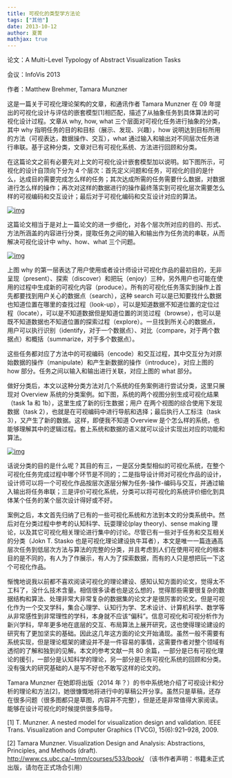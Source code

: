 ```yaml
---
title: 可视化的类型学方法论
tags: ["其他"]
date: 2013-10-12
author: 夏菁
mathjax: true
---
```


论文：A Multi-Level Typology of Abstract Visualization Tasks

会议：InfoVis 2013

作者：Matthew Brehmer, Tamara Munzner

这是一篇关于可视化理论架构的文章，和通讯作者 Tamara Munzner 在 09 年提出的可视化设计与评估的嵌套模型[1]相匹配，描述了从抽象任务到具体算法的可视化设计过程。文章从 why, how, what 三个层面对可视化任务进行抽象的分类，其中 why 指明任务的目的和目标（展示、发现、兴趣），how 说明达到目标所用的方法（可视表达，数据操作、交互），what 通过输入和输出对不同层次任务进行串联。基于这种分类，文章对已有可视化系统、方法进行回顾和分类。

在这篇论文之前有必要先对上文的可视化设计嵌套模型加以说明。如下图所示，可视化的设计自顶向下分为 4 个层次：首先定义问题和任务，可视化的目的是什么，达成目的需要完成怎么样的任务；其次达成所需的任务需要什么数据，对数据进行怎么样的操作；再次对这样的数据进行的操作最终落实到可视化层次需要怎么样的可视编码和交互设计；最后对于可视化编码和交互设计对应的算法。

[![img](http://www.cad.zju.edu.cn/home/vagblog/wp-content/uploads/2013/10/nested-model.jpg)](http://www.cad.zju.edu.cn/home/vagblog/wp-content/uploads/2013/10/nested-model.jpg)

这篇论文相当于是对上一篇论文的进一步细化，对各个层次所对应的目的、形式、方法所涵盖的内容进行分类，提取任务之间的输入和输出作为任务流的串联，从而解决可视化设计中 why、how、what 三个问题。

[![img](http://www.cad.zju.edu.cn/home/vagblog/wp-content/uploads/2013/10/typology.jpg)](http://www.cad.zju.edu.cn/home/vagblog/wp-content/uploads/2013/10/typology.jpg)

上图 why 的第一层表达了用户使用或者设计师设计可视化作品的最初目的，无非呈现（present）、探索（discover）和把玩（enjoy）三种，另外用户也可能在使用的过程中生成新的可视化内容（produce）。所有的可视化任务落实到操作上首先都要找到用户关心的数据点（search），这种 search 可以是已知要找什么数据也知道位置在哪里的查找过程（look-up），可以是知道数据不知道位置的定位过程（locate），可以是不知道数据但是知道位置的浏览过程（browse），也可以是既不知道数据也不知道位置的探索过程（explore）。一旦找到所关心的数据点，用户可以执行识别（identify，对于一个数据点）、对比（compare，对于两个数据点）和概括（summarize，对于多个数据点）。

这些任务都对应了方法中的可视编码（encode）和交互过程，其中交互分为对原始数据的操作（manipulate）和产生新数据的操作（introduce），对应上图的 how 部分。任务之间以输入和输出进行关联，对应上图的 what 部分。

做好分类后，本文以这种分类方法对几个系统的任务案例进行尝试分类，这里只展现对 Overview 系统的分类案例。如下图，系统的两个视图分别生成可视化结果（task 1a 和 1b），这里生成了新的衍生数据；用户 在两个视图的综合使用下发现数据（task 2），也就是在可视编码中进行导航和选择；最后执行人工标注（task 3），又产生了新的数据。这样，即便我不知道 Overview 是个怎么样的系统，也能够理解其中的逻辑过程。套上系统和数据的语义就可以设计实现出对应的功能和算法。

[![img](http://www.cad.zju.edu.cn/home/vagblog/wp-content/uploads/2013/10/case.jpg)](http://www.cad.zju.edu.cn/home/vagblog/wp-content/uploads/2013/10/case.jpg)

话说分类的目的是什么呢？其目的有三，一是区分类型相似的可视化系统，在整个可视化任务完成过程中哪个环节是不同的；二是指导设计师对可视化作品的设计，设计师可以将一个可视化作品按层次逐层分解为任务-操作-编码与交互，并通过输入输出将任务串联；三是评价可视化系统，分类可以将可视化的系统评价细化到具体某个任务的某个层次设计得好或不好。

案例之后，本文首先归纳了已有的一些可视化系统和方法到本文的分类系统中。然后对在分类过程中参考的认知科学、玩耍理论(play theory)、sense making 理论，以及其它可视化相关理论进行集中的讨论。尽管已有一些对于任务和交互相关的分类（Jokn T. Stasko 也是可视化理论建设执牛耳者），本文是唯一一篇连通高层次任务到低层次方法与算法的完整的分类，并且考虑到人们在使用可视化的根本目的是不同的，有人为了作展示，有人为了探索数据，而有的人只是想把玩一下这个可视化作品。

惭愧地说我以前都不喜欢阅读可视化的理论建设、感知认知方面的论文，觉得太不工科了，没什么技术含量。相信很多读者也是这么想的，觉得那些需要很复杂的数据结构和算法、处理非常大非常复杂的数据集的论文才是很厉害的论文。但是可视化作为一个交叉学科，集合心理学、认知行为学、艺术设计、计算机科学、数学等从非常感性到非常理性的学科，本身就不应该“偏科”。信息可视化和可视分析作为新兴学科，早年更多地在底层的交互、布局算法上展开研究，这也使得理论建设的研究有了更加坚实的基础。因此这几年这方面的论文开始涌现。虽然一般不需要有系统实现，但是理论框架的建设并不是一件容易的事情，这需要作者对整个领域有透彻的了解和独到的见解。本文的参考文献一共 80 余篇，一部分是已有可视化理论的援引，一部分是认知科学的理论，另一部分是已有可视化系统的回顾和分类。没有强大的研究基础的人是写不好也不敢写这样的论文的。

Tamara Munzner 在她即将出版（2014 年？）的书中系统地介绍了可视设计和分析的理论和方法[2]，她很慷慨地将进行中的草稿公开分享。虽然只是草稿，还存在很多问题（很多图都只是草图，内容并不完整），但是还是非常值得大家阅读。能够在设计可视化的时候提供很多指导。

[1] T. Munzner. A nested model for visualization design and validation. IEEE Trans. Visualization and Computer Graphics (TVCG), 15(6):921–928, 2009.

[2] Tamara Munzner. Visualization Design and Analysis: Abstractions, Principles, and Methods (draft). http://www.cs.ubc.ca/~tmm/courses/533/book/ （该书作者声明：书籍未正式出版，请勿在正式场合引用）
